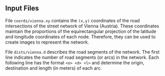 ## Input Files

File `coords/vienna.xy` contains the `(x,y)` coordinates of the road intersections of the street network of Vienna (Austria). These coordinates maintain the proportions of the equirectangular projection of the latitude and longitude coordinates of each node. Therefore, they can be used to create images to represent the network.

File `dists/vienna.d` describes the road segments of the network. The first line indicates the number of road segments (or arcs) in the network. Each following line has the format `<o> <d> <l>` and determine the origin, destination and length (in meters) of each arc.
